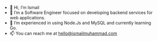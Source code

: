 - 👋 Hi, I’m Ismail
- 👀 I’m a Software Engineer focused on developing backend services for web applications.
- 🌱 I’m experienced in using Node.Js and MySQL and currently learning Go.
- 📫 You can reach me at hello@ismailmuhammad.com

<!---
dotdotdashdash/dotdotdashdash is a ✨ special ✨ repository because its `README.md` (this file) appears on your GitHub profile.
You can click the Preview link to take a look at your changes.
--->
